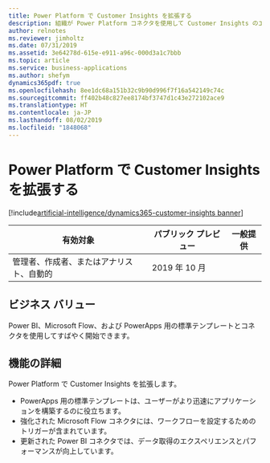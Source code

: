 ```yaml
---
title: Power Platform で Customer Insights を拡張する
description: 組織が Power Platform コネクタを使用して Customer Insights のエクスペリエンスを調整および拡張できるようにします。 
author: relnotes
ms.reviewer: jimholtz
ms.date: 07/31/2019
ms.assetid: 3e64278d-615e-e911-a96c-000d3a1c7bbb
ms.topic: article
ms.service: business-applications
ms.author: shefym
dynamics365pdf: true
ms.openlocfilehash: 8ee1dc68a151b32c9b90d996f7f16a542149c74c
ms.sourcegitcommit: ff402b48c827ee8174bf3747d1c43e272102ace9
ms.translationtype: HT
ms.contentlocale: ja-JP
ms.lasthandoff: 08/02/2019
ms.locfileid: "1848068"
---
```

# <a name="extending-customer-insights-with-power-platform"></a>Power Platform で Customer Insights を拡張する
[!include[artificial-intelligence/dynamics365-customer-insights banner](../includes/artificial-intelligence/dynamics365-customer-insights.md)]

| 有効対象    |  パブリック プレビュー | 一般提供 | 
| ---------- | ---------- |---------- |
|管理者、作成者、またはアナリスト、自動的|2019 年 10 月| |


## <a name="business-value"></a>ビジネス バリュー
<!-- bv start -->
Power BI、Microsoft Flow、および PowerApps 用の標準テンプレートとコネクタを使用してすばやく開始できます。

<!-- bv end -->



## <a name="feature-details"></a>機能の詳細
<!--feature detail start -->
Power Platform で Customer Insights を拡張します。

- PowerApps 用の標準テンプレートは、ユーザーがより迅速にアプリケーションを構築するのに役立ちます。
- 強化された Microsoft Flow コネクタには、ワークフローを設定するためのトリガーが含まれています。
- 更新された Power BI コネクタでは、データ取得のエクスペリエンスとパフォーマンスが向上しています。
<!--feature detail end -->











